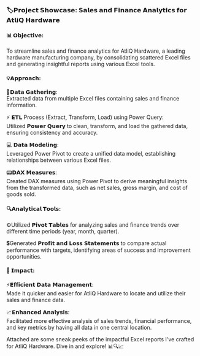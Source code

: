 ### 🏷️𝗣𝗿𝗼𝗷𝗲𝗰𝘁 𝗦𝗵𝗼𝘄𝗰𝗮𝘀𝗲: 𝗦𝗮𝗹𝗲𝘀 𝗮𝗻𝗱 𝗙𝗶𝗻𝗮𝗻𝗰𝗲 𝗔𝗻𝗮𝗹𝘆𝘁𝗶𝗰𝘀 𝗳𝗼𝗿 𝗔𝘁𝗹𝗶𝗤 𝗛𝗮𝗿𝗱𝘄𝗮𝗿𝗲

 #### 📊 𝗢𝗯𝗷𝗲𝗰𝘁𝗶𝘃𝗲:<br>
To streamline sales and finance analytics for AtliQ Hardware, a leading hardware manufacturing company, by consolidating scattered Excel files and generating insightful reports using various Excel tools.

 #### 💡𝗔𝗽𝗽𝗿𝗼𝗮𝗰𝗵:<br>

📄𝗗𝗮𝘁𝗮 𝗚𝗮𝘁𝗵𝗲𝗿𝗶𝗻𝗴:<br>
Extracted data from multiple Excel files containing sales and finance information.

⚡ 𝗘𝗧𝗟 Process (Extract, Transform, Load) using Power Query:<br>
Utilized 𝗣𝗼𝘄𝗲𝗿 𝗤𝘂𝗲𝗿𝘆 to clean, transform, and load the gathered data, ensuring consistency and accuracy.

💻 𝗗𝗮𝘁𝗮 𝗠𝗼𝗱𝗲𝗹𝗶𝗻𝗴:<br>
Leveraged Power Pivot to create a unified data model, establishing relationships between various Excel files.

📟𝗗𝗔𝗫 𝗠𝗲𝗮𝘀𝘂𝗿𝗲𝘀: <br>
Created DAX measures using Power Pivot to derive meaningful insights from the transformed data, such as net sales, gross margin, and cost of goods sold.

  #### 🔍𝗔𝗻𝗮𝗹𝘆𝘁𝗶𝗰𝗮𝗹 𝗧𝗼𝗼𝗹𝘀:<br>

⚙️Utilized 𝗣𝗶𝘃𝗼𝘁 𝗧𝗮𝗯𝗹𝗲𝘀 for analyzing sales and finance trends over different time periods (year, month, quarter).<br>

💲Generated 𝗣𝗿𝗼𝗳𝗶𝘁 𝗮𝗻𝗱 𝗟𝗼𝘀𝘀 𝗦𝘁𝗮𝘁𝗲𝗺𝗲𝗻𝘁𝘀 to compare actual performance with targets, identifying areas of success and improvement opportunities.

 #### 🚀 𝗜𝗺𝗽𝗮𝗰𝘁:<br>

⚡𝗘𝗳𝗳𝗶𝗰𝗶𝗲𝗻𝘁 𝗗𝗮𝘁𝗮 𝗠𝗮𝗻𝗮𝗴𝗲𝗺𝗲𝗻𝘁: <br>
Made it quicker and easier for AtliQ Hardware to locate and utilize their sales and finance data.

📈𝗘𝗻𝗵𝗮𝗻𝗰𝗲𝗱 𝗔𝗻𝗮𝗹𝘆𝘀𝗶𝘀: <br>
Facilitated more effective analysis of sales trends, financial performance, and key metrics by having all data in one central location.

Attached are some sneak peeks of the impactful Excel reports I've crafted for AtliQ Hardware. Dive in and explore! 📊🔍📈
